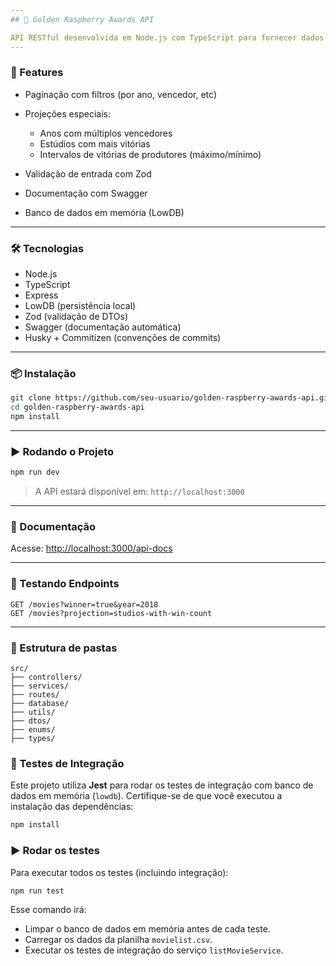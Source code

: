 ```yaml
---
## 📘 Golden Raspberry Awards API

API RESTful desenvolvida em Node.js com TypeScript para fornecer dados sobre os vencedores do Golden Raspberry Awards. O projeto suporta filtros, paginação, projeções personalizadas e segue boas práticas de arquitetura.
---
```


### 🚀 Features

- Paginação com filtros (por ano, vencedor, etc)
- Projeções especiais:
  - Anos com múltiplos vencedores
  - Estúdios com mais vitórias
  - Intervalos de vitórias de produtores (máximo/mínimo)

- Validação de entrada com Zod
- Documentação com Swagger
- Banco de dados em memória (LowDB)

---

### 🛠️ Tecnologias

- Node.js
- TypeScript
- Express
- LowDB (persistência local)
- Zod (validação de DTOs)
- Swagger (documentação automática)
- Husky + Commitizen (convenções de commits)

---

### 📦 Instalação

```bash
git clone https://github.com/seu-usuario/golden-raspberry-awards-api.git
cd golden-raspberry-awards-api
npm install
```

---

### ▶️ Rodando o Projeto

```bash
npm run dev
```

> A API estará disponível em: `http://localhost:3000`

---

### 📄 Documentação

Acesse: [http://localhost:3000/api-docs](http://localhost:3000/api-docs)

---

### 🧪 Testando Endpoints

```http
GET /movies?winner=true&year=2018
GET /movies?projection=studios-with-win-count
```

---

### 📁 Estrutura de pastas

```
src/
├── controllers/
├── services/
├── routes/
├── database/
├── utils/
├── dtos/
├── enums/
├── types/
```

### 🧪 Testes de Integração

Este projeto utiliza **Jest** para rodar os testes de integração com banco de dados em memória (`lowdb`).
Certifique-se de que você executou a instalação das dependências:

```bash
npm install
```

### ▶️ Rodar os testes

Para executar todos os testes (incluindo integração):

```bash
npm run test
```

Esse comando irá:

- Limpar o banco de dados em memória antes de cada teste.
- Carregar os dados da planilha `movielist.csv`.
- Executar os testes de integração do serviço `listMovieService`.
